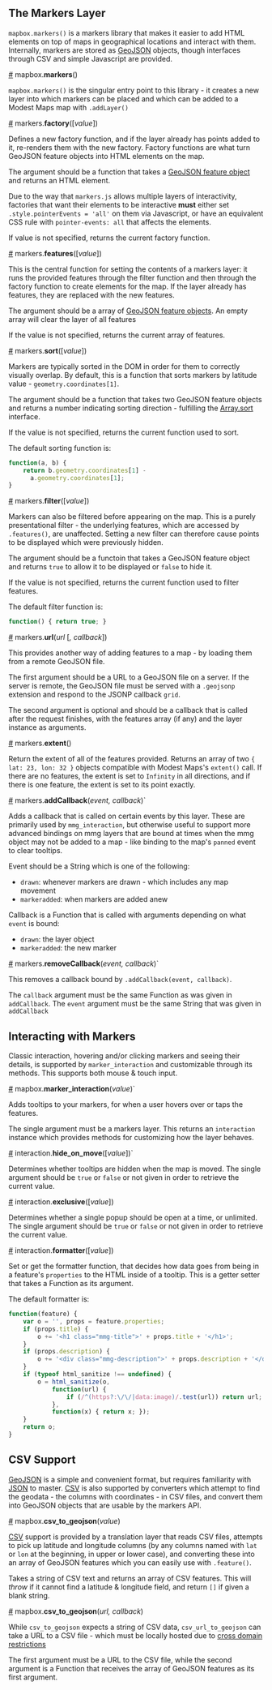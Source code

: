 ## The Markers Layer

`mapbox.markers()` is a markers library that makes it easier to add HTML elements
on top of maps in geographical locations and interact with them. Internally,
markers are stored as [GeoJSON](http://www.geojson.org/) objects, though
interfaces through CSV and simple Javascript are provided.

<a href='#wiki-markers'>#</a> mapbox.<b>markers</b>()

`mapbox.markers()` is the singular entry point to this library - it creates a
new layer into which markers can be placed and which can be added to
a Modest Maps map with `.addLayer()`

<a href="#wiki-markers_factory">#</a> markers.<b>factory</b>([<i>value</i>])

Defines a new factory function, and if the layer already has points added to it,
re-renders them with the new factory. Factory functions are what turn GeoJSON feature
objects into HTML elements on the map.

The argument should be a function that takes a
[GeoJSON feature object](http://geojson.org/geojson-spec.html#feature-objects)
and returns an HTML element.

Due to the way that `markers.js` allows multiple layers of interactivity, factories
that want their elements to be interactive **must** either set `.style.pointerEvents = 'all'` on
them via Javascript, or have an equivalent CSS rule with `pointer-events: all` that affects
the elements.

If value is not specified, returns the current factory function.

<a href="#wiki-markers_features">#</a> markers.<b>features</b>([<i>value</i>])

This is the central function for setting the contents of a markers layer: it runs the provided
features through the filter function and then through the factory function to create elements
for the map. If the layer already has features, they are replaced with the new features.

The argument should be
a array of [GeoJSON feature objects](http://geojson.org/geojson-spec.html#feature-objects).
An empty array will clear the layer of all features

If the value is not specified, returns the current array of features.

<a href="#wiki-markers_sort">#</a> markers.<b>sort</b>([<i>value</i>])

Markers are typically sorted in the DOM in order for them to correctly visually overlap. By default,
this is a function that sorts markers by latitude value - `geometry.coordinates[1]`.

The argument should be a function that takes two GeoJSON feature objects and returns a number indicating
sorting direction - fulfilling the [Array.sort](https://developer.mozilla.org/en/JavaScript/Reference/Global_Objects/Array/sort)
interface.

If the value is not specified, returns the current function used to sort.

The default sorting function is:

```javascript
function(a, b) {
    return b.geometry.coordinates[1] -
      a.geometry.coordinates[1];
}
```

<a href='#wiki-markers_filter'>#</a> markers.<b>filter</b>([<i>value</i>])

Markers can also be filtered before appearing on the map. This is a purely presentational filter -
the underlying features, which are accessed by `.features()`, are unaffected. Setting a new
filter can therefore cause points to be displayed which were previously hidden.

The argument should be a functoin that takes a GeoJSON feature object and returns `true`
to allow it to be displayed or `false` to hide it.

If the value is not specified, returns the current function used to filter features.

The default filter function is:

```javascript
function() { return true; }
```

<a href='#wiki-markers_url'>#</a> markers.<b>url</b>(<i>url</i> [<i>, callback</i>])

This provides another way of adding features to a map - by loading them from a remote GeoJSON file.

The first argument should be a URL to a GeoJSON file on a server. If the server is remote, the
GeoJSON file must be served with a `.geojsonp` extension and respond to the JSONP callback `grid`.

The second argument is optional and should be a callback that is called after the request finishes,
with the features array (if any) and the layer instance as arguments.

<a href='#wiki-markers_extent'>#</a> markers.<b>extent</b>()

Return the extent of all of the features provided.
Returns an array of two `{ lat: 23, lon: 32 }` objects compatible with
Modest Maps's `extent()` call. If there are no features, the extent is set to
`Infinity` in all directions, and if there is one feature, the extent is set
to its point exactly.

<a href='#wiki-markers_addCallback'>#</a> markers.<b>addCallback</b>(<i>event, callback</i>)`

Adds a callback that is called on certain events by this layer. These are primarily used by `mmg_interaction`, but otherwise useful to support more advanced bindings on mmg layers that are bound at times when the mmg object may not be added to a map - like binding to the map's `panned` event to clear tooltips.

Event should be a String which is one of the following:

* `drawn`: whenever markers are drawn - which includes any map movement
* `markeradded`: when markers are added anew

Callback is a Function that is called with arguments depending on what `event` is bound:

* `drawn`: the layer object
* `markeradded`: the new marker

<a href='#wiki-markers_removeCallback'>#</a> markers.<b>removeCallback</b>(<i>event, callback</i>)`

This removes a callback bound by `.addCallback(event, callback)`.

The `callback` argument must be the same Function as was given in `addCallback`. The `event` argument must be the same String that was given in `addCallback`

## Interacting with Markers

Classic interaction, hovering and/or clicking markers and seeing their details,
is supported by `marker_interaction` and customizable through its methods.
This supports both mouse & touch input.

<a href='#wiki-marker_interaction'>#</a> mapbox.<b>marker_interaction</b>(<i>value</i>)`

Adds tooltips to your markers, for when a user hovers over or taps the features.

The single argument must be a markers layer. This returns an `interaction` instance which provides methods for customizing how the layer behaves.

<a href='#wiki-interaction_hide_on_move'>#</a> interaction.<b>hide_on_move</b>([<i>value</i>])`

Determines whether tooltips are hidden when the map is moved. The single argument should be `true` or `false` or not given in order to retrieve the current value.

<a href='#wiki-interaction_exclusive'>#</a> interaction.<b>exclusive</b>([<i>value</i>])

Determines whether a single popup should be open at a time, or unlimited. The single argument should be `true` or `false` or not given in order to retrieve the current value.

<a href='#wiki-interaction_formatter'>#</a> interaction.<b>formatter</b>([<i>value</i>])

Set or get the formatter function, that decides how data goes from being in a feature's `properties` to the HTML inside of a tooltip. This is a getter setter that takes a Function as its argument.

The default formatter is:

```javascript
function(feature) {
    var o = '', props = feature.properties;
    if (props.title) {
        o += '<h1 class="mmg-title">' + props.title + '</h1>';
    }
    if (props.description) {
        o += '<div class="mmg-description">' + props.description + '</div>';
    }
    if (typeof html_sanitize !== undefined) {
        o = html_sanitize(o,
            function(url) {
                if (/^(https?:\/\/|data:image)/.test(url)) return url;
            },
            function(x) { return x; });
    }
    return o;
}
```

## CSV Support

[GeoJSON](http://www.geojson.org/) is a simple and convenient format, but requires
familiarity with [JSON](http://www.json.org/) to master. [CSV](http://en.wikipedia.org/wiki/Comma-separated_values) is also supported by converters which attempt to find the geodata -
the columns with coordinates - in CSV files, and convert them into GeoJSON objects
that are usable by the markers API.

<a href='#wiki-mapbox_csv_to_geojson'>#</a> mapbox.<b>csv_to_geojson</b>(<i>value</i>)

[CSV](http://en.wikipedia.org/wiki/Comma-separated_values) support is provided by a translation layer that reads CSV files, attempts to pick up latitude and longitude columns (by any columns named with `lat` or `lon` at the beginning, in upper or lower case), and converting these into an array of GeoJSON features which you can easily use with `.feature()`.

Takes a string of CSV text and returns an array of CSV features. This will _throw_ if it cannot find a latitude & longitude field, and return `[]` if given a blank string.

<a href='#wiki-mapbox_csv_url_to_geojson'>#</a> mapbox.<b>csv_to_geojson</b>(<i>url, callback</i>)

While `csv_to_geojson` expects a string of CSV data, `csv_url_to_geojson` can take a URL to a CSV file - which must be locally hosted due to [cross domain restrictions](http://en.wikipedia.org/wiki/Same_origin_policy)

The first argument must be a URL to the CSV file, while the second argument is a Function that receives the array of GeoJSON features as its first argument.
